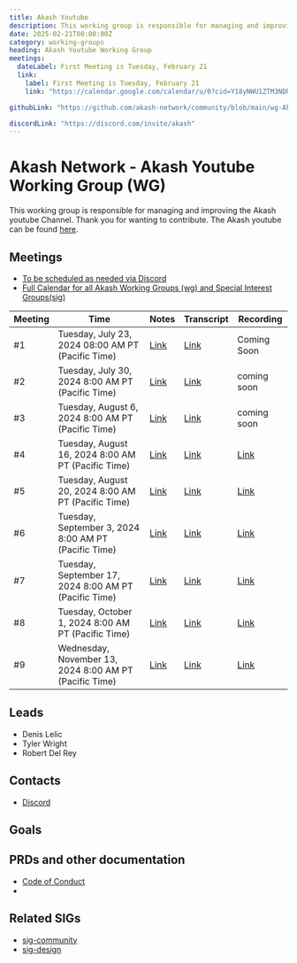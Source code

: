 ```yaml
---
title: Akash Youtube
description: This working group is responsible for managing and improving the Akash Network Youtube Channel. Thank you for wanting to contribute. The Akash Network Youtube Channel can be found [here](https://www.youtube.com/c/AkashNetwork).
date: 2025-02-21T00:00:00Z
category: working-groups
heading: Akash Youtube Working Group
meetings:
  dateLabel: First Meeting is Tuesday, February 21
  link:
    label: First Meeting is Tuesday, February 21
    link: "https://calendar.google.com/calendar/u/0?cid=Y18yNWU1ZTM3NDhlNGM0YWI3YTU1ZjQxZmJjNWViZWJjYzBhMDNiNDBmYjAyODc4NWYxNDE1OWJmYWViZWExMmUyQGdyb3VwLmNhbGVuZGFyLmdvb2dsZS5jb20"

githubLink: "https://github.com/akash-network/community/blob/main/wg-Akash-youtube/"

discordLink: "https://discord.com/invite/akash"
---
```


# Akash Network - Akash Youtube Working Group (WG)

This working group is responsible for managing and improving the Akash youtube Channel. Thank you for wanting to contribute. The Akash youtube can be found [here](https://www.youtube.com/c/AkashNetwork).

## Meetings

- [To be scheduled as needed via Discord](https://discord.com/channels/747885925232672829/1070508098134999120/1071112381129834599)
- [Full Calendar for all Akash Working Groups (wg) and Special Interest Groups(sig)](https://calendar.google.com/calendar/u/0?cid=Y18yNWU1ZTM3NDhlNGM0YWI3YTU1ZjQxZmJjNWViZWJjYzBhMDNiNDBmYjAyODc4NWYxNDE1OWJmYWViZWExMmUyQGdyb3VwLmNhbGVuZGFyLmdvb2dsZS5jb20)

| Meeting | Time                                                   | Notes                                                                                                    | Transcript                                                                                                          | Recording                                                                                                                    |
| ------- | ------------------------------------------------------ | -------------------------------------------------------------------------------------------------------- | ------------------------------------------------------------------------------------------------------------------- | ---------------------------------------------------------------------------------------------------------------------------- |
| #1      | Tuesday, July 23, 2024 08:00 AM PT (Pacific Time)      | [Link](https://github.com/akash-network/community/blob/main/wg-Akash-youtube/meetings/001-2024-07-23.md) | [Link](https://github.com/akash-network/community/blob/main/wg-Akash-youtube/meetings/001-2024-07-23.md#transcript) | Coming Soon                                                                                                                  |
| #2      | Tuesday, July 30, 2024 8:00 AM PT (Pacific Time)       | [Link](https://github.com/akash-network/community/blob/main/wg-Akash-youtube/meetings/002-2024-07-30.md) | [Link](https://github.com/akash-network/community/blob/main/wg-Akash-youtube/meetings/002-2024-07-30.md#transcript) | coming soon                                                                                                                  |
| #3      | Tuesday, August 6, 2024 8:00 AM PT (Pacific Time)      | [Link](https://github.com/akash-network/community/blob/main/wg-Akash-youtube/meetings/003-2024-08-06.md) | [Link](https://github.com/akash-network/community/blob/main/wg-Akash-youtube/meetings/003-2024-08-06.md#transcript) | coming soon                                                                                                                  |
| #4      | Tuesday, August 16, 2024 8:00 AM PT (Pacific Time)     | [Link](https://github.com/akash-network/community/blob/main/wg-Akash-youtube/meetings/004-2024-08-16.md) | [Link](https://github.com/akash-network/community/blob/main/wg-Akash-youtube/meetings/004-2024-08-16.md#transcript) | [Link](https://2s3tsd4sgje2eejd73cobhnxqvxg3hbgakrz6arg5dxocbhzrcia.arweave.net/1Lc5D5IySaIRI_7E4J23hW5tnCYCo58CJuju4QT5iJA) |
| #5      | Tuesday, August 20, 2024 8:00 AM PT (Pacific Time)     | [Link](https://github.com/akash-network/community/blob/main/wg-Akash-youtube/meetings/005-2024-08-20.md) | [Link](https://github.com/akash-network/community/blob/main/wg-Akash-youtube/meetings/005-2024-08-20.md#transcript) | [Link](https://33g64kf23glcf6lvownakezsu2y43cnrfammlnlxnxx3hxkskepa.arweave.net/3s3uKLrZliL5dXWaBRMyprHNibEoGMW1d23vs91SUR4) |
| #6      | Tuesday, September 3, 2024 8:00 AM PT (Pacific Time)   | [Link](https://github.com/akash-network/community/blob/main/wg-Akash-youtube/meetings/006-2024-09-03.md) | [Link](https://github.com/akash-network/community/blob/main/wg-Akash-youtube/meetings/006-2024-09-03.md#transcript) | [Link](https://57ao2jjfdga5witta4xaimiflj3cnwrmdmvrtxwhsdckbzyxy2kq.arweave.net/78DtJSUZgdsicwcuBDEFWnYm2iwbKxnex5DEoOcXxpU) |
| #7      | Tuesday, September 17, 2024 8:00 AM PT (Pacific Time)  | [Link](https://github.com/akash-network/community/blob/main/wg-Akash-youtube/meetings/007-2024-09-17.md) | [Link](https://github.com/akash-network/community/blob/main/wg-Akash-youtube/meetings/007-2024-09-17.md#transcript) | [Link](https://lwriare43xcbbdbm2jn4tpnpbaul5rpn3v2y7jltc46abhwxayha.arweave.net/XaKARJzdxBCMLNJbyb2vCCi-xe3ddY-lcxc8AJ7XBg4) |
| #8      | Tuesday, October 1, 2024 8:00 AM PT (Pacific Time)     | [Link](https://github.com/akash-network/community/blob/main/wg-Akash-youtube/meetings/008-2024-10-01.md) | [Link](https://github.com/akash-network/community/blob/main/wg-Akash-youtube/meetings/008-2024-10-01.md#transcript) | [Link](https://pdul7rir4hfznhgpmdrmuzxiourbbjkehk343j7ssvg2ei2ywjya.arweave.net/eOi_xRHhy5acz2DiymbodSIQpUQ6t82n8pVNoiNYsnA) |
| #9      | Wednesday, November 13, 2024 8:00 AM PT (Pacific Time) | [Link](https://github.com/akash-network/community/blob/main/wg-Akash-youtube/meetings/009-2024-11-13.md) | [Link](https://github.com/akash-network/community/blob/main/wg-Akash-youtube/meetings/009-2024-11-13.md#transcript) | [Link](https://r7gzff726zfyboqwf6ymhi7mgpklwwiispyszrs5ef3px3lfzusq.arweave.net/j82Sl_r2S4C6Fi-ww6PsM9S7WQiT8SzGXSF2--1lzSU) |

## Leads

- Denis Lelic
- Tyler Wright
- Robert Del Rey

## Contacts

- [Discord](https://discord.com/channels/747885925232672829/1111762354242338876/1144276254699298826)

## Goals

## PRDs and other documentation

- [Code of Conduct](https://github.com/akash-network/website/blob/main/CODE_OF_CONDUCT.md)
-

## Related SIGs

- [sig-community](https://github.com/akash-network/community/tree/main/sig-community)
- [sig-design](https://github.com/akash-network/community/tree/main/sig-design)
